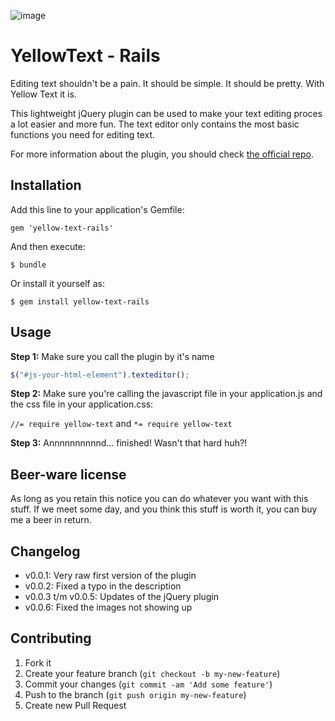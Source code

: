 ![image](http://f.cl.ly/items/3A1s071l1H0M1c34210k/Schermafbeelding%202013-01-16%20om%2019.02.11.png)

# YellowText - Rails

Editing text shouldn't be a pain. It should be simple. It should be pretty. With Yellow Text it is. 

This lightweight jQuery plugin can be used to make your text editing proces a lot easier and more fun. The text editor only contains the most basic functions you need for editing text.

For more information about the plugin, you should check [the official repo](https://github.com/stefanvermaas/yellow-text).

## Installation

Add this line to your application's Gemfile:

    gem 'yellow-text-rails'

And then execute:

    $ bundle

Or install it yourself as:

    $ gem install yellow-text-rails

## Usage

**Step 1:** 
Make sure you call the plugin by it's name

```javascript
$("#js-your-html-element").texteditor();
```

**Step 2:**
Make sure you're calling the javascript file in your application.js and the css file in your application.css:

`//= require yellow-text` and `*= require yellow-text`


**Step 3:** Annnnnnnnnnd... finished! Wasn't that hard huh?!

## Beer-ware license
As long as you retain this notice you can do whatever you want with this stuff. If we meet some day, and you think this stuff is worth it, you can buy me a beer in return.

## Changelog
- v0.0.1: Very raw first version of the plugin
- v0.0.2: Fixed a typo in the description
- v0.0.3 t/m v0.0.5: Updates of the jQuery plugin
- v0.0.6: Fixed the images not showing up

## Contributing

1. Fork it
2. Create your feature branch (`git checkout -b my-new-feature`)
3. Commit your changes (`git commit -am 'Add some feature'`)
4. Push to the branch (`git push origin my-new-feature`)
5. Create new Pull Request
